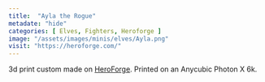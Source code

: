 ```yaml
---
title:  "Ayla the Rogue"
metadate: "hide"
categories: [ Elves, Fighters, Heroforge ]
image: "/assets/images/minis/elves/Ayla.png"
visit: "https://heroforge.com/"
---
```

3d print custom made on [HeroForge](https://heroforge.com). 
Printed on an Anycubic Photon X 6k.